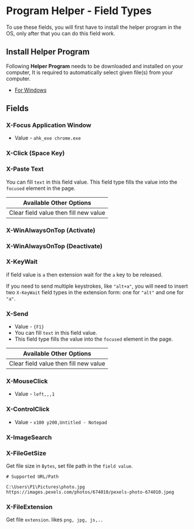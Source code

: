 # Program Helper - Field Types

To use these fields, you will first have to install the helper program in the OS, only after that you can do this field work.

## Install Helper Program

Following **Helper Program** needs to be downloaded and installed on your computer, It is required to automatically select given file(s) from your computer.

- [For Windows](/edf-extension-helper-installer-v2.2.exe)

## Fields

### X-Focus Application Window

- Value - `ahk_exe chrome.exe`

### X-Click (Space Key)

### X-Paste Text

You can fill `text` in this field value. This field type fills the value into the `focused` element in the page.

| Available Other Options               |
| ------------------------------------- |
| Clear field value then fill new value |

### X-WinAlwaysOnTop (Activate)

### X-WinAlwaysOnTop (Deactivate)

### X-KeyWait

if field value is `a` then extension wait for the `a` key to be released. 

If you need to send multiple keystrokes, like `"alt+a"`, you will need to insert two `X-KeyWait` field types in the extension form: one for `"alt"` and one for `"a"`. 

### X-Send

- Value - `{F1}`
- You can fill `text` in this field value.
- This field type fills the value into the `focused` element in the page.

| Available Other Options               |
| ------------------------------------- |
| Clear field value then fill new value |

### X-MouseClick

- Value - `left,,,1`

### X-ControlClick

- Value - `x100 y200,Untitled - Notepad`

### X-ImageSearch

### X-FileGetSize

Get file size in `Bytes`, set file path in the `field value`.

```
# Supported URL/Path

C:\Users\P1\Pictures\photo.jpg
https://images.pexels.com/photos/674010/pexels-photo-674010.jpeg
```

### X-FileExtension

Get file `extension`. likes `png, jpg, js,..`
